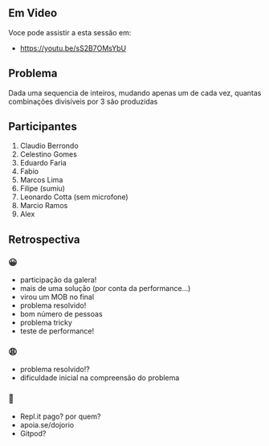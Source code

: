 ## Em Video
Voce pode assistir a esta sessão em:
* https://youtu.be/sS2B7OMsYbU

## Problema

Dada uma sequencia de inteiros, mudando apenas um de cada vez, quantas combinações divisíveis por 3 são produzidas

## Participantes

1. Claudio Berrondo
2. Celestino Gomes
3. Eduardo Faria
4. Fabio
5. Marcos Lima
6. Filipe (sumiu)
7. Leonardo Cotta (sem microfone)
8. Marcio Ramos
9. Alex

## Retrospectiva

### 😀

- participação da galera!
- mais de uma solução (por conta da performance...)
- virou um MOB no final
- problema resolvido!
- bom número de pessoas
- problema tricky
- teste de performance!

### 😩

- problema resolvido!?
- dificuldade inicial na compreensão do problema

### 🤫

- Repl.it pago? por quem?
- apoia.se/dojorio
- Gitpod?
